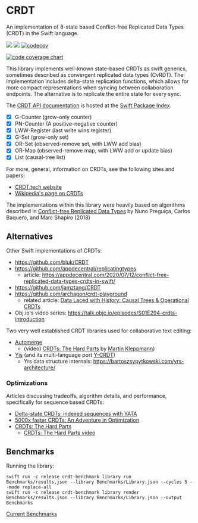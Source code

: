 # CRDT

An implementation of ∂-state based Conflict-free Replicated Data Types (CRDT) in the Swift language.

[![](https://img.shields.io/endpoint?url=https%3A%2F%2Fswiftpackageindex.com%2Fapi%2Fpackages%2Fheckj%2FCRDT%2Fbadge%3Ftype%3Dswift-versions)](https://swiftpackageindex.com/heckj/CRDT)
[![](https://img.shields.io/endpoint?url=https%3A%2F%2Fswiftpackageindex.com%2Fapi%2Fpackages%2Fheckj%2FCRDT%2Fbadge%3Ftype%3Dplatforms)](https://swiftpackageindex.com/heckj/CRDT)
[![codecov](https://codecov.io/gh/heckj/CRDT/branch/main/graph/badge.svg?token=AP68RBHNHM)](https://codecov.io/gh/heckj/CRDT)

[![code coverage chart](https://codecov.io/gh/heckj/CRDT/branch/main/graphs/sunburst.svg?token=AP68RBHNHM)](https://codecov.io/gh/heckj/CRDT)

This library implements well-known state-based CRDTs as swift generics, sometimes described as convergent replicated data types (CvRDT).
The implementation includes delta-state replication functions, which allows for more compact representations when syncing between collaboration endpoints. The alternative is to replicate the entire state for every sync.

The [CRDT API documentation](https://swiftpackageindex.com/heckj/CRDT/main/documentation/crdt) is hosted at the [Swift Package Index](https://swiftpackageindex.com/).

- [X] G-Counter (grow-only counter)
- [X] PN-Counter (A positive-negative counter)
- [X] LWW-Register (last write wins register)
- [X] G-Set (grow-only set)
- [X] OR-Set (observed-remove set, with LWW add bias)
- [X] OR-Map (observed-remove map, with LWW add or update bias)
- [X] List (causal-tree list)

For more, general, information on CRDTs, see the following sites and papers:
- [CRDT.tech website](https://crdt.tech)
- [Wikipedia's page on CRDTs](https://en.wikipedia.org/wiki/Conflict-free_replicated_data_type)

The implementations within this library were heavily based on algorithms described in
[Conflict-free Replicated Data Types](https://arxiv.org/pdf/1805.06358.pdf) by Nuno Preguiça, Carlos Baquero, and Marc Shapiro (2018)

## Alternatives

Other Swift implementations of CRDTs:
- https://github.com/bluk/CRDT
- https://github.com/appdecentral/replicatingtypes
    - article: https://appdecentral.com/2020/07/12/conflict-free-replicated-data-types-crdts-in-swift/
- https://github.com/jamztang/CRDT
- https://github.com/archagon/crdt-playground
  - related article: [Data Laced with History: Causal Trees & Operational CRDTs](http://archagon.net/blog/2018/03/24/data-laced-with-history/)
- Obj.io's video series: https://talk.objc.io/episodes/S01E294-crdts-introduction

Two very well established CRDT libraries used for collaborative text editing:
- [Automerge](https://automerge.org)
  - (video) [CRDTs: The Hard Parts](https://youtu.be/x7drE24geUw) by [Martin Kleppmann](https://martin.kleppmann.com/2020/07/06/crdt-hard-parts-hydra.html))
- [Yjs](https://yjs.dev) (and its multi-language port [Y-CRDT](https://github.com/y-crdt))
  - Yrs data structure internals: https://bartoszsypytkowski.com/yrs-architecture/

### Optimizations

Articles discussing tradeoffs, algorithm details, and performance, specifically for sequence based CRDTs:
- [Delta-state CRDTs: indexed sequences with YATA](https://bartoszsypytkowski.com/yata/)
- [5000x faster CRDTs: An Adventure in Optimization](https://josephg.com/blog/crdts-go-brrr/)
- [CRDTs: The Hard Parts](https://martin.kleppmann.com/2020/07/06/crdt-hard-parts-hydra.html)
  - [CRDTs: The Hard Parts video](https://youtu.be/x7drE24geUw)

## Benchmarks

Running the library:

    swift run -c release crdt-benchmark library run Benchmarks/results.json --library Benchmarks/Library.json --cycles 5 --mode replace-all
    swift run -c release crdt-benchmark library render Benchmarks/results.json --library Benchmarks/Library.json --output Benchmarks

[Current Benchmarks](./Benchmarks/Results.md)
